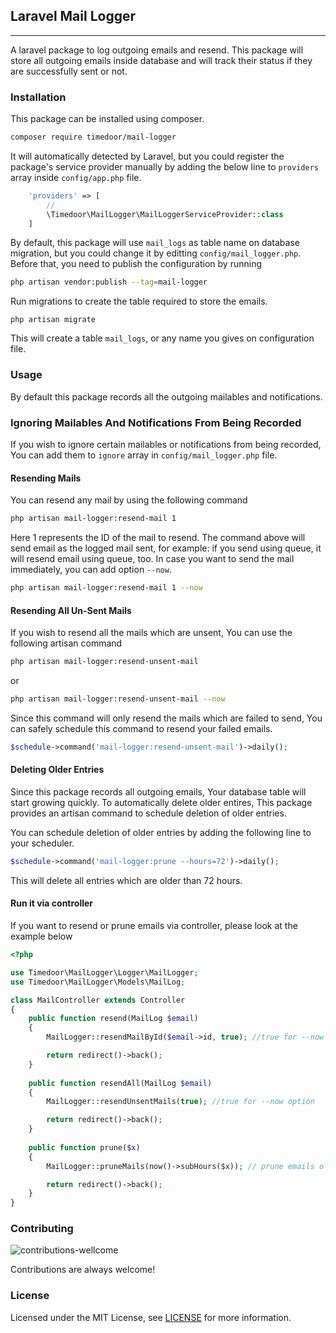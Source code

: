 ## Laravel Mail Logger

---

A laravel package to log outgoing emails and resend. This package will store all outgoing emails inside database and will track their status if they are successfully sent or not.

### Installation

This package can be installed using composer.

```bash
composer require timedoor/mail-logger
```

It will automatically detected by Laravel, but you could register the package's service provider manually by adding the below line to `providers` array inside `config/app.php` file.

```php
    'providers' => [
        //
        \Timedoor\MailLogger\MailLoggerServiceProvider::class
    ]
```

By default, this package will use `mail_logs` as table name on database migration, but you could change it by editting `config/mail_logger.php`. Before that, you need to publish the configuration by running

```bash
php artisan vendor:publish --tag=mail-logger
```

Run migrations to create the table required to store the emails.

```
php artisan migrate
```

This will create a table `mail_logs`, or any name you gives on configuration file.

### Usage

By default this package records all the outgoing mailables and notifications.

### Ignoring Mailables And Notifications From Being Recorded

If you wish to ignore certain mailables or notifications from being recorded,
You can add them to `ignore` array in `config/mail_logger.php` file.

#### Resending Mails

You can resend any mail by using the following command

```bash
php artisan mail-logger:resend-mail 1
```

Here 1 represents the ID of the mail to resend.
The command above will send email as the logged mail sent, for example: if you send using queue, it will resend email using queue, too.
In case you want to send the mail immediately, you can add option `--now`.

```bash
php artisan mail-logger:resend-mail 1 --now
```

#### Resending All Un-Sent Mails

If you wish to resend all the mails which are unsent, You can use the following artisan command

```bash
php artisan mail-logger:resend-unsent-mail
```

or

```bash
php artisan mail-logger:resend-unsent-mail --now
```

Since this command will only resend the mails which are failed to send, You can safely schedule this command to resend your failed emails.

```php
$schedule->command('mail-logger:resend-unsent-mail')->daily();
```

#### Deleting Older Entries

Since this package records all outgoing emails, Your database table will start growing quickly. To automatically delete older entires,
This package provides an artisan command to schedule deletion of older entries.

You can schedule deletion of older entries by adding the following line to your scheduler.

```php
$schedule->command('mail-logger:prune --hours=72')->daily();
```

This will delete all entries which are older than 72 hours.

#### Run it via controller

If you want to resend or prune emails via controller, please look at the example below

```php
<?php

use Timedoor\MailLogger\Logger\MailLogger;
use Timedoor\MailLogger\Models\MailLog;

class MailController extends Controller
{
    public function resend(MailLog $email)
    {
        MailLogger::resendMailById($email->id, true); //true for --now option

        return redirect()->back();
    }
    
    public function resendAll(MailLog $email)
    {
        MailLogger::resendUnsentMails(true); //true for --now option

        return redirect()->back();
    }
    
    public function prune($x)
    {
        MailLogger::pruneMails(now()->subHours($x)); // prune emails older than $x hours

        return redirect()->back();
    }
}
```

### Contributing

![contributions-wellcome](https://user-images.githubusercontent.com/12730759/150999538-d6872478-96ab-42d6-bb58-0ae443f514c8.svg)

Contributions are always welcome!

### License

Licensed under the MIT License, see [LICENSE](LICENSE) for more information.

